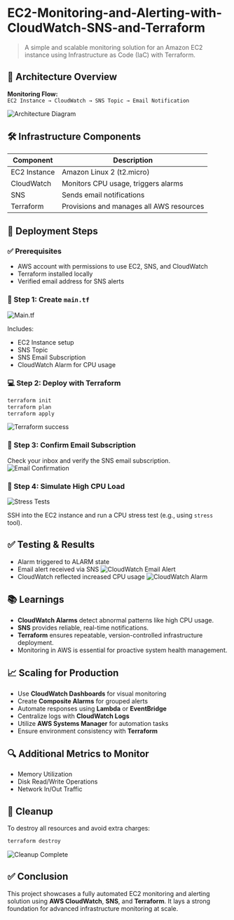 # EC2-Monitoring-and-Alerting-with-CloudWatch-SNS-and-Terraform

> A simple and scalable monitoring solution for an Amazon EC2 instance using Infrastructure as Code (IaC) with Terraform.

## 🧩 Architecture Overview

**Monitoring Flow:**  
`EC2 Instance → CloudWatch → SNS Topic → Email Notification`

![Architecture Diagram](images/image1.png)

## 🛠️ Infrastructure Components

| Component      | Description                                 |
|----------------|---------------------------------------------|
| EC2 Instance   | Amazon Linux 2 (t2.micro)                   |
| CloudWatch     | Monitors CPU usage, triggers alarms         |
| SNS            | Sends email notifications                   |
| Terraform      | Provisions and manages all AWS resources    |

## 🚀 Deployment Steps

### ✅ Prerequisites

- AWS account with permissions to use EC2, SNS, and CloudWatch
- Terraform installed locally
- Verified email address for SNS alerts

### 📄 Step 1: Create `main.tf`

![Main.tf](images/image2.png)

Includes:

- EC2 Instance setup
- SNS Topic
- SNS Email Subscription
- CloudWatch Alarm for CPU usage

### 💻 Step 2: Deploy with Terraform

```bash
terraform init
terraform plan
terraform apply
```
![Terraform success](images/image3.png)

### 📧 Step 3: Confirm Email Subscription

Check your inbox and verify the SNS email subscription.
![Email Confirmation](images/image4.png)

### 🔧 Step 4: Simulate High CPU Load

![Stress Tests](images/image5.png)

SSH into the EC2 instance and run a CPU stress test (e.g., using `stress` tool).

## ✅ Testing & Results

- Alarm triggered to ALARM state
- Email alert received via SNS
![CloudWatch Email Alert](images/image7.png)
- CloudWatch reflected increased CPU usage
![CloudWatch Alarm](images/image6.png)

## 📚 Learnings

- **CloudWatch Alarms** detect abnormal patterns like high CPU usage.
- **SNS** provides reliable, real-time notifications.
- **Terraform** ensures repeatable, version-controlled infrastructure deployment.
- Monitoring in AWS is essential for proactive system health management.

## 📈 Scaling for Production

- Use **CloudWatch Dashboards** for visual monitoring
- Create **Composite Alarms** for grouped alerts
- Automate responses using **Lambda** or **EventBridge**
- Centralize logs with **CloudWatch Logs**
- Utilize **AWS Systems Manager** for automation tasks
- Ensure environment consistency with **Terraform**

## 🔍 Additional Metrics to Monitor

- Memory Utilization  
- Disk Read/Write Operations  
- Network In/Out Traffic  

## 🧹 Cleanup

To destroy all resources and avoid extra charges:

```bash
terraform destroy
```

![Cleanup Complete](images/image8.png)

## ✅ Conclusion

This project showcases a fully automated EC2 monitoring and alerting solution using **AWS CloudWatch**, **SNS**, and **Terraform**. It lays a strong foundation for advanced infrastructure monitoring at scale.

